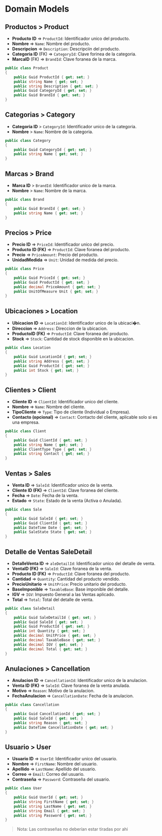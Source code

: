 # Domain Models

## Productos > Product

- **Producto ID** => `ProductId`: Identificador unico del producto.
- **Nombre** => `Name`: Nombre del producto.
- **Descripcion** => `Description`: Descripciin del producto.
- **Categoria ID** (FK) => `CategoryId`: Clave forinea de la categoria.
- **MarcaID** (FK) => `BrandId`: Clave foranea de la marca.

```csharp
public class Product
{
    public Guid ProductId { get; set; }
    public string Name { get; set; }
    public string Description { get; set; }
    public Guid CategoryId { get; set; }
    public Guid BrandId { get; set; }
}
```

## Categorias > Category

- **Categoria ID** > `CategoryId`: Identificador unico de la categoria.
- **Nombre** > `Name`: Nombre de la categoria.

```csharp
public class Category
{
    public Guid CategoryId { get; set; }
    public string Name { get; set; }
}
```

## Marcas > Brand

- **Marca ID** > `BrandId`: Identificador unico de la marca.
- **Nombre** > `Name`: Nombre de la marca.

```csharp
public class Brand
{
    public Guid BrandId { get; set; }
    public string Name { get; set; }
}
```

## Precios > Price

- **Precio ID** => `PriceId`: Identificador unico del precio.
- **Producto ID (FK)** => `ProductId`: Clave foranea del producto.
- **Precio** => `PriceAmount`: Precio del producto.
- **UnidadMedida** => `Unit`: Unidad de medida del precio.

```csharp
public class Price
{
    public Guid PriceId { get; set; }
    public Guid ProductId { get; set; }
    public decimal PriceAmount { get; set; }
    public UnitOfMeasure Unit { get; set; }
}
```

## Ubicaciones > Location

- **Ubicacion ID** => `LocationId`: Identificador unico de la ubicaci�n.
- **Direccion** => `Address`: Direccion de la ubicacion.
- **ProductoID (FK)** => `ProductId`: Clave foranea del producto.
- **Stock** => `Stock`: Cantidad de stock disponible en la ubicacion.

```csharp
public class Location
{
    public Guid LocationId { get; set; }
    public string Address { get; set; }
    public Guid ProductId { get; set; }
    public int Stock { get; set; }
}
```

## Clientes > Client

- **Cliente ID** => `ClientId`: Identificador unico del cliente.
- **Nombre** => `Name`: Nombre del cliente.
- **TipoCliente** => `Type`: Tipo de cliente (Individual o Empresa).
- **Contacto (opcional)** => `Contact`: Contacto del cliente, aplicable solo si es una empresa.

```csharp
public class Client
{
    public Guid ClientId { get; set; }
    public string Name { get; set; }
    public ClientType Type { get; set; }
    public string Contact { get; set; }
}
```

## Ventas > Sales

- **Venta ID** => `SaleId`: Identificador unico de la venta.
- **Cliente ID (FK)** => `ClientId`: Clave foranea del cliente.
- **Fecha** => `Date`: Fecha de la venta.
- **Estado** => `State`: Estado de la venta (Activa o Anulada).

```csharp
public class Sale
{
    public Guid SaleId { get; set; }
    public Guid ClientId { get; set; }
    public DateTime Date { get; set; }
    public SaleState State { get; set; }
}
```

## Detalle de Ventas SaleDetail

- **DetalleVenta ID** => `aleDetailId`: Identificador unico del detalle de venta.
- **VentaID (FK)** => `SaleId`: Clave foranea de la venta.
- **Producto ID (FK)** => `ProductId`: Clave foranea del producto.
- **Cantidad** => `Quantity`: Cantidad del producto vendido.
- **PrecioUnitario** => `UnitPrice`: Precio unitario del producto.
- **BaseImponible** => `TaxableBase`: Base imponible del detalle.
- **IGV** => `IGV`: Impuesto General a las Ventas aplicado.
- **Total** => `Total`: Total del detalle de venta.

```csharp
public class SaleDetail
{
    public Guid SaleDetailId { get; set; }
    public Guid SaleId { get; set; }
    public Guid ProductId { get; set; }
    public int Quantity { get; set; }
    public decimal UnitPrice { get; set; }
    public decimal TaxableBase { get; set; }
    public decimal IGV { get; set; }
    public decimal Total { get; set; }
}
```

## Anulaciones > Cancellation

- **Anulacion ID** => `CancellationId`: Identificador unico de la anulacion.
- **Venta ID (FK)** => `SaleId`: Clave foranea de la venta anulada.
- **Motivo** => `Reason`: Motivo de la anulacion.
- **FechaAnulacion** => `CancellationDate`: Fecha de la anulacion.

```csharp
public class Cancellation
{
    public Guid CancellationId { get; set; }
    public Guid SaleId { get; set; }
    public string Reason { get; set; }
    public DateTime CancellationDate { get; set; }
}
```

## Usuario > User

- **Usuario ID** => `UserId`: Identificador unico del usuario.
- **Nombre** => `FirstName`: Nombre del usuario.
- **Apellido** => `LastName`: Apellido del usuario.
- **Correo** => `Email`: Correo del usuario.
- **Contraseña** => `Password`: Contraseña del usuario.

```csharp
public class User
{
    public Guid UserId { get; set; }
    public string FirstName { get; set; }
    public string LastName { get; set; }
    public string Email { get; set; }
    public string Password { get; set; }
}
```

> Nota: Las contraseñas no deberían estar tiradas por ahi
